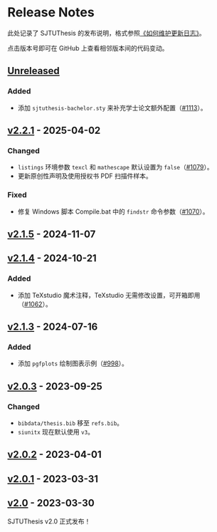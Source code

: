 # Release Notes

此处记录了 SJTUThesis 的发布说明，格式参照[《如何维护更新日志》](https://keepachangelog.com/zh-CN/1.1.0/)。

点击版本号即可在 GitHub 上查看相邻版本间的代码变动。

## [Unreleased]

### Added

- 添加 `sjtuthesis-bachelor.sty` 来补充学士论文额外配置（[#1113](https://github.com/sjtug/SJTUThesis/pull/1113)）。

## [v2.2.1] - 2025-04-02

### Changed

- `listings` 环境参数 `texcl` 和 `mathescape` 默认设置为 `false`（[#1079](https://github.com/sjtug/SJTUThesis/pull/1079)）。
- 更新原创性声明及使用授权书 PDF 扫描件样本。

### Fixed

- 修复 Windows 脚本 Compile.bat 中的 `findstr` 命令参数（[#1070](https://github.com/sjtug/SJTUThesis/pull/1070)）。

## [v2.1.5] - 2024-11-07

## [v2.1.4] - 2024-10-21

### Added

- 添加 TeXstudio 魔术注释，TeXstudio 无需修改设置，可开箱即用（[#1062](https://github.com/sjtug/SJTUThesis/pull/1062)）。

## [v2.1.3] - 2024-07-16

### Added

- 添加 `pgfplots` 绘制图表示例（[#998](https://github.com/sjtug/SJTUThesis/pull/998)）。

## [v2.0.3] - 2023-09-25

### Changed

- `bibdata/thesis.bib` 移至 `refs.bib`。
- `siunitx` 现在默认使用 `v3`。

## [v2.0.2] - 2023-04-01

## [v2.0.1] - 2023-03-31

## [v2.0] - 2023-03-30

SJTUThesis v2.0 正式发布！


[Unreleased]: https://github.com/sjtug/SJTUThesis/compare/v2.2.1...HEAD
[v2.2.1]:     https://github.com/sjtug/SJTUThesis/compare/v2.1.5...v2.2.1
[v2.1.5]:     https://github.com/sjtug/SJTUThesis/compare/v2.1.4...v2.1.5
[v2.1.4]:     https://github.com/sjtug/SJTUThesis/compare/v2.1.3...v2.1.4
[v2.1.3]:     https://github.com/sjtug/SJTUThesis/compare/v2.0.3...v2.1.3
[v2.0.3]:     https://github.com/sjtug/SJTUThesis/compare/v2.0.2...v2.0.3
[v2.0.2]:     https://github.com/sjtug/SJTUThesis/compare/v2.0.1...v2.0.2
[v2.0.1]:     https://github.com/sjtug/SJTUThesis/compare/v2.0...v2.0.1
[v2.0]:       https://github.com/sjtug/SJTUThesis/releases/tag/v2.0
